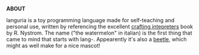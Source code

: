 __ABOUT__

languria is a toy programming language made for self-teaching and personal use, written by referencing the excellent [crafting intepreters](https://craftinginterpreters.com/) book by R. Nystrom. 
The name ("the watermelon" in italian) is the first thing that came to mind that starts with lang-. Appearently it's also a [beetle](https://en.wikipedia.org/wiki/Languria), which might as well make for a nice mascot!
